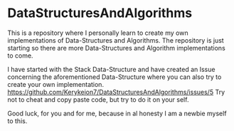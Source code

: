 # DataStructuresAndAlgorithms

This is a repository where I personally learn to create my own implementations of Data-Structures and Algorithms.
The repository is just starting so there are more Data-Structures and Algorithm implementations to come.

I have started with the Stack Data-Structure and have created an Issue concerning the aforementioned Data-Structure where you can also try to create your own implementation.
https://github.com/Kerykeion7/DataStructuresAndAlgorithms/issues/5
Try not to cheat and copy paste code, but try to do it on your self.

Good luck, for you and for me, because in al honesty I am a newbie myself to this.
